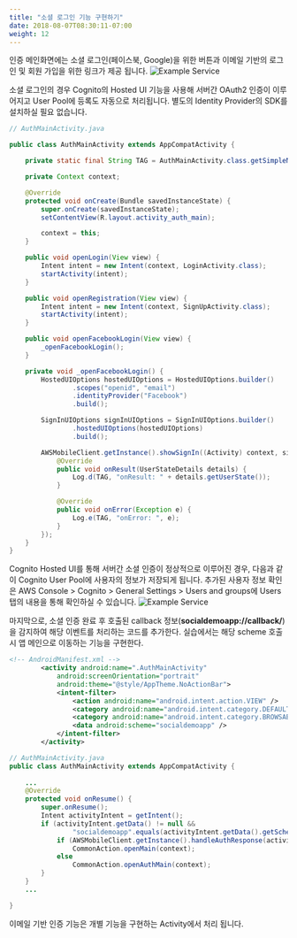 ```yaml
---
title: "소셜 로그인 기능 구현하기"
date: 2018-08-07T08:30:11-07:00
weight: 12
---
```


인증 메인화면에는 소셜 로그인(페이스북, Google)을 위한 버튼과 이메일 기반의 로그인 및 회원 가입을 위한 링크가 제공 됩니다.
![Example Service](/images/app-authmain.png)

소셜 로그인의 경우 Cognito의 Hosted UI 기능을 사용해 서버간 OAuth2 인증이 이루어지고 User Pool에 등록도 자동으로 처리됩니다. 별도의 Identity Provider의 SDK를 설치하실 필요 없습니다.

```java
// AuthMainActivity.java

public class AuthMainActivity extends AppCompatActivity {

    private static final String TAG = AuthMainActivity.class.getSimpleName();

    private Context context;

    @Override
    protected void onCreate(Bundle savedInstanceState) {
        super.onCreate(savedInstanceState);
        setContentView(R.layout.activity_auth_main);

        context = this;
    }

    public void openLogin(View view) {
        Intent intent = new Intent(context, LoginActivity.class);
        startActivity(intent);
    }

    public void openRegistration(View view) {
        Intent intent = new Intent(context, SignUpActivity.class);
        startActivity(intent);
    }

    public void openFacebookLogin(View view) {
        _openFacebookLogin();
    }

    private void _openFacebookLogin() {
        HostedUIOptions hostedUIOptions = HostedUIOptions.builder()
                .scopes("openid", "email")
                .identityProvider("Facebook")
                .build();

        SignInUIOptions signInUIOptions = SignInUIOptions.builder()
                .hostedUIOptions(hostedUIOptions)
                .build();

        AWSMobileClient.getInstance().showSignIn((Activity) context, signInUIOptions, new Callback<UserStateDetails>() {
            @Override
            public void onResult(UserStateDetails details) {
                Log.d(TAG, "onResult: " + details.getUserState());
            }

            @Override
            public void onError(Exception e) {
                Log.e(TAG, "onError: ", e);
            }
        });
    }
}
```

Cognito Hosted UI를 통해 서버간 소셜 인증이 정상적으로 이루어진 경우, 다음과 같이 Cognito User Pool에 사용자의 정보가 저장되게 됩니다.
추가된 사용자 정보 확인은 AWS Console > Cognito > General Settings > Users and groups에 Users 탭의 내용을 통해 확인하실 수 있습니다.
![Example Service](/images/app-facebook-login-result.png)

마지막으로, 소셜 인증 완료 후 호출된 callback 정보(**socialdemoapp://callback/**)을 감지하여 해당 이벤트를 처리하는 코드를 추가한다. 실습에서는 해당 scheme 호출 시 앱 메인으로 이동하는 기능을 구현한다.
```xml
<!-- AndroidManifest.xml -->
        <activity android:name=".AuthMainActivity"
            android:screenOrientation="portrait"
            android:theme="@style/AppTheme.NoActionBar">
            <intent-filter>
                <action android:name="android.intent.action.VIEW" />
                <category android:name="android.intent.category.DEFAULT" />
                <category android:name="android.intent.category.BROWSABLE" />
                <data android:scheme="socialdemoapp" />
            </intent-filter>
        </activity>
```

```java
// AuthMainActivity.java
public class AuthMainActivity extends AppCompatActivity {
    
    ...
    @Override
    protected void onResume() {
        super.onResume();
        Intent activityIntent = getIntent();
        if (activityIntent.getData() != null &&
                "socialdemoapp".equals(activityIntent.getData().getScheme())) {
            if (AWSMobileClient.getInstance().handleAuthResponse(activityIntent))
                CommonAction.openMain(context);
            else
                CommonAction.openAuthMain(context);
        }
    }
    ...

}
```

이메일 기반 인증 기능은 개별 기능을 구현하는 Activity에서 처리 됩니다. 